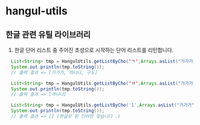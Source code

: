 # hangul-utils

## 한글 관련 유틸 라이브러리

1. 한글 단어 리스트 중 주어진 초성으로 시작하는 단어 리스트를 리턴합니다.
```java
  List<String> tmp = HangulUtils.getListByCho('ㄱ',Arrays.asList("가가가","까나나","다다다","나나","구도","11"));
  System.out.println(tmp.toString());
  // 출력 결과 => [가가가, 까나나, 구도]

  List<String> tmp = HangulUtils.getListByCho('ㄲ',Arrays.asList("가가가","까나나","다다다","나나","구도","11"));
  System.out.println(tmp.toString());
  // 출력 결과 => [까나나]

  List<String> tmp = HangulUtils.getListByCho('1',Arrays.asList("가가가","까나나","다다다","나나","구도","11"));
  System.out.println(tmp.toString());
  // 출력 결과 => [] (한글로 된 단어만 찾습니다 .)
```
